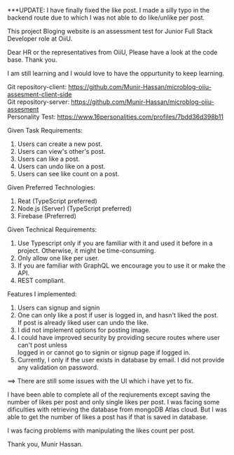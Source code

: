 ***UPDATE: I have finally fixed the like post. I made a silly typo in the backend route due to which I was not able to do like/unlike per post. 

This project Bloging website is an assessment test for Junior Full Stack Developer role at OiiU.

Dear HR or the representatives from OiiU, Please have a look at the code base. Thank you.

I am still learning and I would love to have the oppurtunity to keep learning.  

Git repository-client: https://github.com/Munir-Hassan/microblog-oiiu-assesment-client-side  
Git repository-server: https://github.com/Munir-Hassan/microblog-oiiu-assesment  
Personality Test: https://www.16personalities.com/profiles/7bdd36d398b11  


Given Task Requirements:  
1) Users can create a new post.    
2) Users can view's other's post.  
3) Users can like a post.  
4) Users can undo like on a post.  
5) Users can see like count on a post.  

Given Preferred Technologies:  
1. Reat (TypeScript preferred)  
2. Node.js (Server) (TypeScript preferred)  
3. Firebase (Preferred)  

Given Technical Requirements:  
1. Use Typescript only if you are familiar with it and
used it before in a project. Otherwise, it might be
time-consuming.  
2. Only allow one like per user.  
3. If you are familiar with GraphQL we encourage you
to use it or make the API.  
4. REST compliant.    

Features I implemented:  
1. Users can signup and signin
2. One can only like a post if user is logged in, and hasn't liked the post.  
    If post is already liked user can undo the like.  
3. I did not implement options for posting image.  
4. I could have improved security by providing secure routes where user can't post unless  
    logged in or cannot go to signin or signup page if logged in.  
5. Currently, I only if the user exists in database by email. I did not provide any validation on password.


==> There are still some issues with the UI which i have yet to fix.  

I have been able to complete all of the reqiurements except saving the number of likes per post
and only single likes per post. I was facing some dificulties with retrieving the database from 
mongoDB Atlas cloud. But I was able to get the number of likes a post has if that is saved in database.

I was facing problems with manipulating the likes count per post.



Thank you, Munir Hassan.